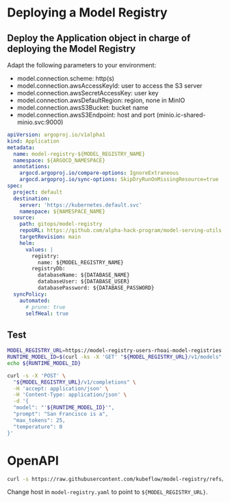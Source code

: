 # Deploying a Model Registry

## Deploy the Application object in charge of deploying the Model Registry

Adapt the following parameters to your environment:

- model.connection.scheme: http(s)
- model.connection.awsAccessKeyId: user to access the S3 server
- model.connection.awsSecretAccessKey: user key
- model.connection.awsDefaultRegion: region, none in MinIO
- model.connection.awsS3Bucket: bucket name
- model.connection.awsS3Endpoint: host and port (minio.ic-shared-minio.svc:9000)

```yaml
apiVersion: argoproj.io/v1alpha1
kind: Application
metadata:
  name: model-registry-${MODEL_REGISTRY_NAME}
  namespace: ${ARGOCD_NAMESPACE}
  annotations:
    argocd.argoproj.io/compare-options: IgnoreExtraneous
    argocd.argoproj.io/sync-options: SkipDryRunOnMissingResource=true
spec:
  project: default
  destination:
    server: 'https://kubernetes.default.svc'
    namespace: ${NAMESPACE_NAME}
  source:
    path: gitops/model-registry
    repoURL: https://github.com/alpha-hack-program/model-serving-utils.git
    targetRevision: main
    helm:
      values: |
        registry:
          name: ${MODEL_REGISTRY_NAME}
        registryDb:
          databaseName: ${DATABASE_NAME}
          databaseUser: ${DATABASE_USER}
          databasePassword: ${DATABASE_PASSWORD}
  syncPolicy:
    automated:
      # prune: true
      selfHeal: true
```

## Test

```sh
MODEL_REGISTRY_URL=https://model-registry-users-rhoai-model-registries.apps.cluster-cwxrr.cwxrr.sandbox1533.opentlc.com
RUNTIME_MODEL_ID=$(curl -ks -X 'GET' "${MODEL_REGISTRY_URL}/v1/models" -H 'accept: application/json' | jq -r .data[0].id )
echo ${RUNTIME_MODEL_ID}

curl -s -X 'POST' \
  "${MODEL_REGISTRY_URL}/v1/completions" \
  -H 'accept: application/json' \
  -H 'Content-Type: application/json' \
  -d '{
  "model": "'${RUNTIME_MODEL_ID}'",
  "prompt": "San Francisco is a",
  "max_tokens": 25,
  "temperature": 0
}'
```

# OpenAPI 

```sh
curl -s https://raw.githubusercontent.com/kubeflow/model-registry/refs/heads/main/api/openapi/model-registry.yaml
```

Change host in `model-registry.yaml` to point to `${MODEL_REGISTRY_URL}`.

